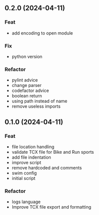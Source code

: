 ## 0.2.0 (2024-04-11)

### Feat

- add encoding to open module

### Fix

- python version

### Refactor

- pylint advice
- change parser
- codefactor advice
- boolean return
- using path instead of name
- remove useless imports

## 0.1.0 (2024-04-11)

### Feat

- file location handling
- validate TCX file for Bike and Run sports
- add file indentation
- improve script
- remove hardcoded and comments
- swim config
- initial script

### Refactor

- logs language
- Improve TCX file export and formatting
